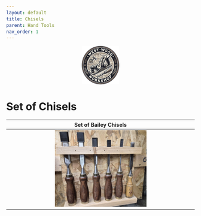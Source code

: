 ```yaml
---
layout: default
title: Chisels
parent: Hand Tools
nav_order: 1
---
```


<p align="center"> <img src="../media/www_logo.png" width="20%" height="20%"/> </p>

# Set of Chisels


|                                                   Set of Bailey Chisels                                                    |
|:--------------------------------------------------------------------------------------------------------------------------:|
| [<img alt="image" height="25%" src="/media/Set_of_Bailey_Chisels.jpg" width="50%"/>](https://garlatti.github.io/media/Set_of_Bailey_Chisels.jpg) | 